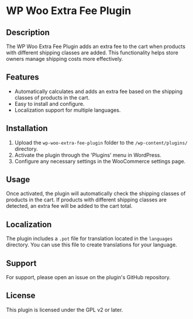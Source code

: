 # WP Woo Extra Fee Plugin

## Description
The WP Woo Extra Fee Plugin adds an extra fee to the cart when products with different shipping classes are added. This functionality helps store owners manage shipping costs more effectively.

## Features
- Automatically calculates and adds an extra fee based on the shipping classes of products in the cart.
- Easy to install and configure.
- Localization support for multiple languages.

## Installation
1. Upload the `wp-woo-extra-fee-plugin` folder to the `/wp-content/plugins/` directory.
2. Activate the plugin through the 'Plugins' menu in WordPress.
3. Configure any necessary settings in the WooCommerce settings page.

## Usage
Once activated, the plugin will automatically check the shipping classes of products in the cart. If products with different shipping classes are detected, an extra fee will be added to the cart total.

## Localization
The plugin includes a `.pot` file for translation located in the `languages` directory. You can use this file to create translations for your language.

## Support
For support, please open an issue on the plugin's GitHub repository.

## License
This plugin is licensed under the GPL v2 or later.